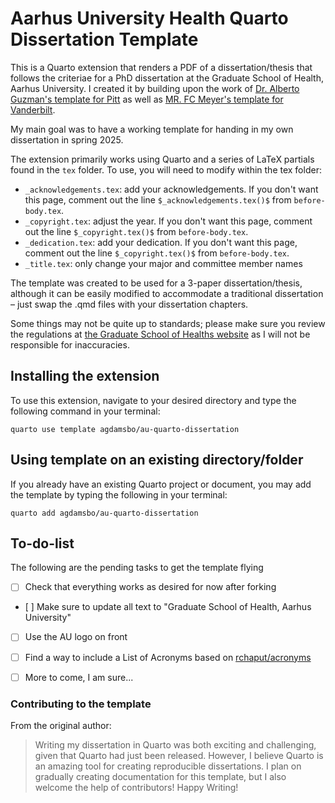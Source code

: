 # Aarhus University Health Quarto Dissertation Template

This is a Quarto extension that renders a PDF of a dissertation/thesis that follows the criteriae for a PhD dissertation at the Graduate School of Health, Aarhus University. I created it by building upon the work of [Dr. Alberto Guzman's template for Pitt](https://github.com/alberto-guzman/quarto-dissertation) as well as [MR. FC Meyer's template for Vanderbilt](https://github.com/fcmeyer/vu-quarto-dissertation). 

My main goal was to have a working template for handing in my own dissertation in spring 2025.

The extension primarily works using Quarto and a series of LaTeX partials found in the `tex` folder. To use, you will need to modify within the tex folder:

- `_acknowledgements.tex`: add your acknowledgements. If you don't want this page, comment out the line `$_acknowledgements.tex()$` from `before-body.tex`. 
- `_copyright.tex`: adjust the year. If you don't want this page, comment out the line `$_copyright.tex()$` from `before-body.tex`. 
- `_dedication.tex`: add your dedication. If you don't want this page, comment out the line `$_copyright.tex()$` from `before-body.tex`. 
- `_title.tex`: only change your major and committee member names

The template was created to be used for a 3-paper dissertation/thesis, although it can be easily modified to accommodate a traditional dissertation – just swap the .qmd files with your dissertation chapters.

Some things may not be quite up to standards; please make sure you review the regulations at [the Graduate School of Healths website](https://phd.health.au.dk/doingaphd/dissertation/) as I will not be responsible for inaccuracies.

## Installing the extension

To use this extension, navigate to your desired directory and type the following command in your terminal:

```{bash}
quarto use template agdamsbo/au-quarto-dissertation
```

## Using template on an existing directory/folder

If you already have an existing Quarto project or document, you may add the template by typing the following in your terminal:

```{bash}
quarto add agdamsbo/au-quarto-dissertation
```

## To-do-list

The following are the pending tasks to get the template flying

- [ ] Check that everything works as desired for now after forking
- [ ] Make sure to update all text to "Graduate School of Health, Aarhus University"
- [ ] Use the AU logo on front
- [ ] Find a way to include a List of Acronyms based on [rchaput/acronyms](https://github.com/rchaput/acronyms)
- [ ] More to come, I am sure...


### Contributing to the template

From the original author:

> Writing my dissertation in Quarto was both exciting and challenging, given that Quarto had just been released. However, I believe Quarto is an amazing tool for creating reproducible dissertations. I plan on gradually creating documentation for this template, but I also welcome the help of contributors! Happy Writing!


